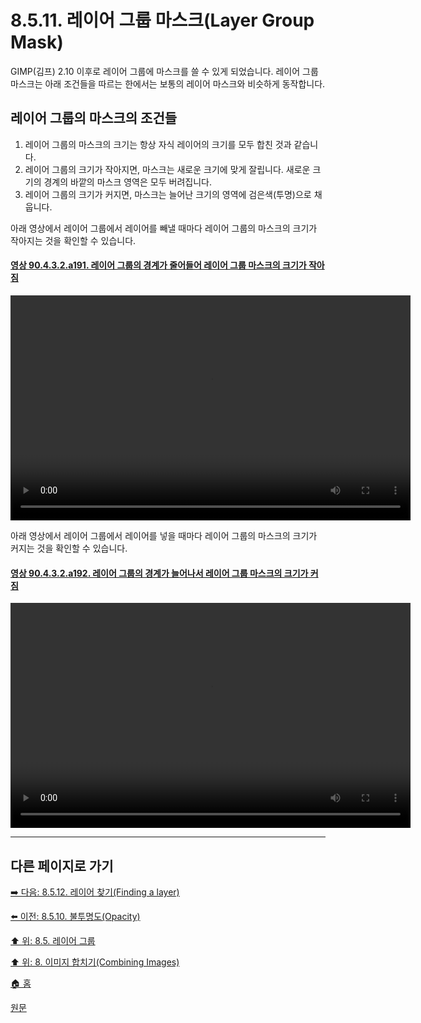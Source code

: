 # 8.5.11. 레이어 그룹 마스크(Layer Group Mask)
GIMP(김프) 2.10 이후로 레이어 그룹에 마스크를 쓸 수 있게 되었습니다. 레이어 그룹 마스크는 아래 조건들을 따르는 한에서는 보통의 레이어 마스크와 비슷하게 동작합니다.

## 레이어 그룹의 마스크의 조건들
1. 레이어 그룹의 마스크의 크기는 항상 자식 레이어의 크기를 모두 합친 것과 같습니다.
2. 레이어 그룹의 크기가 작아지면, 마스크는 새로운 크기에 맞게 잘립니다. 새로운 크기의 경계의 바깥의 마스크 영역은 모두 버려집니다.
3. 레이어 그룹의 크기가 커지면, 마스크는 늘어난 크기의 영역에 검은색(투명)으로 채웁니다.

아래 영상에서 레이어 그룹에서 레이어를 빼낼 때마다 레이어 그룹의 마스크의 크기가 작아지는 것을 확인할 수 있습니다.

<a id="90-04-03-02-a191"></a>

#### [영상 90.4.3.2.a191. 레이어 그룹의 경계가 줄어들어 레이어 그룹 마스크의 크기가 작아짐](./90-04-03-02-layer_group.md#90-04-03-02-a191)
<video controls="controls" width="640" height="360" src="https://github.com/wonder13662/gimp/assets/15767104/bc97311e-27d2-4342-b28b-be81e1dfc6f2"></video>

아래 영상에서 레이어 그룹에서 레이어를 넣을 때마다 레이어 그룹의 마스크의 크기가 커지는 것을 확인할 수 있습니다.

<a id="90-04-03-02-a192"></a>

#### [영상 90.4.3.2.a192. 레이어 그룹의 경계가 늘어나서 레이어 그룹 마스크의 크기가 커짐](./90-04-03-02-layer_group.md#90-04-03-02-a192)
<video controls="controls" width="640" height="360" src="https://github.com/wonder13662/gimp/assets/15767104/dafb7205-1a89-4fe4-a0e0-719c42ee5cd9"></video>

***

## 다른 페이지로 가기
[➡️ 다음: 8.5.12. 레이어 찾기(Finding a layer)](./08-05-12-finding_a_layer.md)

[⬅️ 이전: 8.5.10. 불투명도(Opacity)](./08-05-10-opacity.md)

[⬆️ 위: 8.5. 레이어 그룹](./08-05-00-layer-groups.md)

[⬆️ 위: 8. 이미지 합치기(Combining Images)](./08-00-combining-images.md)

[🏠 홈](./00-home.md)

[원문](https://docs.gimp.org/2.10/ko/gimp-layer-groups.html)
